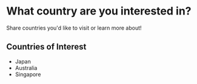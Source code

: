 # What country are you interested in?

Share countries you'd like to visit or learn more about!

## Countries of Interest
- Japan
- Australia
- Singapore
